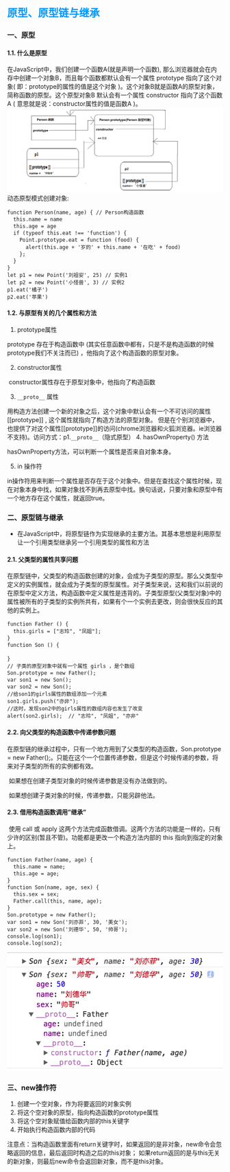 # <font color=#0099ff size=5 face="黑体">原型、原型链与继承</font>

### 一、原型
#### 1.1. 什么是原型
  在JavaScript中，我们创建一个函数A(就是声明一个函数), 那么浏览器就会在内存中创建一个对象B，而且每个函数都默认会有一个属性 prototype 指向了这个对象( 即：prototype的属性的值是这个对象 )。这个对象B就是函数A的原型对象，简称函数的原型。这个原型对象B 默认会有一个属性 constructor 指向了这个函数A ( 意思就是说：constructor属性的值是函数A )。
  ![](../images/prototype.png)
  动态原型模式创建对象:
  
```
function Person(name, age) { // Person构造函数
  this.name = name
  this.age = age
  if (typeof this.eat !== 'function') {
    Point.prototype.eat = function (food) {
      alert(this.age + '岁的' + this.name + '在吃' + food)
    };
  }
}
let p1 = new Point('刘祖安', 25) // 实例1
let p2 = new Point('小怪兽', 3) // 实例2
p1.eat('橘子')
p2.eat('苹果')
```
#### 1.2. 与原型有关的几个属性和方法
  1. prototype属性

  prototype 存在于构造函数中 (其实任意函数中都有，只是不是构造函数的时候prototype我们不关注而已) ，他指向了这个构造函数的原型对象。

  2. constructor属性

  ​ constructor属性存在于原型对象中，他指向了构造函数

  3. `__proto__` 属性

  用构造方法创建一个新的对象之后，这个对象中默认会有一个不可访问的属性 [[prototype]] , 这个属性就指向了构造方法的原型对象。
​  但是在个别浏览器中，也提供了对这个属性[[prototype]]的访问(chrome浏览器和火狐浏览器。ie浏览器不支持)。访问方式：p1.`__proto__`（隐式原型）
  4. hasOwnProperty() 方法

  hasOwnProperty方法，可以判断一个属性是否来自对象本身。

  5.  in 操作符

  ​ in操作符用来判断一个属性是否存在于这个对象中。但是在查找这个属性时候，现在对象本身中找，如果对象找不到再去原型中找。换句话说，只要对象和原型中有一个地方存在这个属性，就返回true。

### 二、原型链与继承

* 在JavaScript中，将原型链作为实现继承的主要方法。其基本思想是利用原型让一个引用类型继承另一个引用类型的属性和方法

#### 2.1. 父类型的属性共享问题

  在原型链中，父类型的构造函数创建的对象，会成为子类型的原型。那么父类型中定义的实例属性，就会成为子类型的原型属性。对子类型来说，这和我们以前说的在原型中定义方法，构造函数中定义属性是违背的。子类型原型(父类型对象)中的属性被所有的子类型的实例所共有，如果有个一个实例去更改，则会很快反应的其他的实例上。

```
function Father () {
  this.girls = ["志玲", "凤姐"];
}
function Son () {

}
// 子类的原型对象中就有一个属性 girls ，是个数组
Son.prototype = new Father();   
var son1 = new Son();
var son2 = new Son();
//给son1的girls属性的数组添加一个元素
son1.girls.push("亦非");
//这时，发现son2中的girls属性的数组内容也发生了改变
alert(son2.girls);  // "志玲", "凤姐", "亦非"
```
#### 2.2. 向父类型的构造函数中传递参数问题
 
  ​在原型链的继承过程中，只有一个地方用到了父类型的构造函数，Son.prototype = new Father();。只能在这个一个位置传递参数，但是这个时候传递的参数，将来对子类型的所有的实例都有效。

​  如果想在创建子类型对象的时候传递参数是没有办法做到的。

​  如果想创建子类对象的时候，传递参数，只能另辟他法。

#### 2.3. 借用构造函数调用”继承”

  ​ 使用 call 或 apply 这两个方法完成函数借调。这两个方法的功能是一样的，只有少许的区别(暂且不管)。功能都是更改一个构造方法内部的 this 指向到指定的对象上。

```
function Father(name, age) {
  this.name = name;
  this.age = age;
}
function Son(name, age, sex) {
  this.sex = sex;
  Father.call(this, name, age);
}
Son.prototype = new Father();
var son1 = new Son('刘亦菲', 30, '美女');
var son2 = new Son('刘德华', 50, '帅哥');
console.log(son1);
console.log(son2);
```
![](../images/继承.png)

### 三、new操作符
1. 创建一个空对象，作为将要返回的对象实例
2. 将这个空对象的原型，指向构造函数的prototype属性
3. 将这个空对象赋值给函数内部的this关键字
4. 开始执行构造函数内部的代码

注意点：当构造函数里面有return关键字时，如果返回的是非对象，new命令会忽略返回的信息，最后返回时构造之后的this对象；
如果return返回的是与this无关的新对象，则最后new命令会返回新对象，而不是this对象。



  
